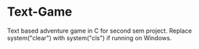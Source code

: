 # Text-Game
Text based adventure game in C for second sem project. Replace system("clear") with system("cls") if running on Windows.
